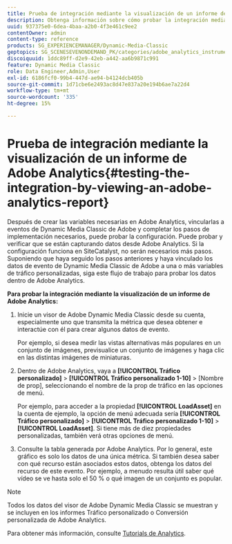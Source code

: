 ```yaml
---
title: Prueba de integración mediante la visualización de un informe de Adobe Analytics
description: Obtenga información sobre cómo probar la integración mediante la visualización de un informe de Adobe Analytics.
uuid: 937375e0-6dea-4baa-a2b0-4f3e461c9ee2
contentOwner: admin
content-type: reference
products: SG_EXPERIENCEMANAGER/Dynamic-Media-Classic
geptopics: SG_SCENESEVENONDEMAND_PK/categories/adobe_analytics_instrumentation_kit
discoiquuid: 1ddc89ff-d2e9-42eb-a442-aa6b9871c991
feature: Dynamic Media Classic
role: Data Engineer,Admin,User
exl-id: 6186fcf0-99b4-447d-ae94-b4124dcb405b
source-git-commit: 1d71cbe6e2493ac8d47e837a20e194b6ae7a22d4
workflow-type: tm+mt
source-wordcount: '335'
ht-degree: 15%

---
```


# Prueba de integración mediante la visualización de un informe de Adobe Analytics{#testing-the-integration-by-viewing-an-adobe-analytics-report}

Después de crear las variables necesarias en Adobe Analytics, vincularlas a eventos de Dynamic Media Classic de Adobe y completar los pasos de implementación necesarios, puede probar la configuración. Puede probar y verificar que se están capturando datos desde Adobe Analytics. Si la configuración funciona en SiteCatalyst, no serán necesarios más pasos. Suponiendo que haya seguido los pasos anteriores y haya vinculado los datos de evento de Dynamic Media Classic de Adobe a una o más variables de tráfico personalizadas, siga este flujo de trabajo para probar los datos dentro de Adobe Analytics.

**Para probar la integración mediante la visualización de un informe de Adobe Analytics:**

1. Inicie un visor de Adobe Dynamic Media Classic desde su cuenta, especialmente uno que transmita la métrica que desea obtener e interactúe con él para crear algunos datos de evento.

   Por ejemplo, si desea medir las vistas alternativas más populares en un conjunto de imágenes, previsualice un conjunto de imágenes y haga clic en las distintas imágenes de miniaturas.

1. Dentro de Adobe Analytics, vaya a **[!UICONTROL Tráfico personalizado]** > **[!UICONTROL Tráfico personalizado 1-10]** > [Nombre de prop], seleccionando el nombre de la prop de tráfico en las opciones de menú.

   Por ejemplo, para acceder a la propiedad **[!UICONTROL LoadAsset]** en la cuenta de ejemplo, la opción de menú adecuada sería **[!UICONTROL Tráfico personalizado]** > **[!UICONTROL Tráfico personalizado 1-10]** > **[!UICONTROL LoadAsset]**. Si tiene más de diez propiedades personalizadas, también verá otras opciones de menú.

1. Consulte la tabla generada por Adobe Analytics. Por lo general, este gráfico es solo los datos de una única métrica. Si también desea saber con qué recurso están asociados estos datos, obtenga los datos del recurso de este evento. Por ejemplo, a menudo resulta útil saber qué vídeo se ve hasta solo el 50 % o qué imagen de un conjunto es popular.

>[!NOTE]
>
>Todos los datos del visor de Adobe Dynamic Media Classic se muestran y se incluyen en los informes Tráfico personalizado o Conversión personalizada de Adobe Analytics.

Para obtener más información, consulte [Tutorials de Analytics](https://experienceleague.adobe.com/docs/analytics-learn/tutorials/overview.html).